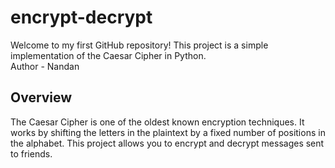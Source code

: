 # encrypt-decrypt
Welcome to my first GitHub repository! This project is a simple implementation of the Caesar Cipher in Python.
<br>
Author - Nandan
<br>
## Overview
The Caesar Cipher is one of the oldest known encryption techniques. It works by shifting the letters in the plaintext by a fixed number of positions in the alphabet. This project allows you to encrypt and decrypt messages sent to friends.
